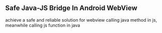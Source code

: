 Safe Java-JS Bridge In Android WebView
--------------

achieve a safe and reliable solution for webview calling java method in js, meanwhile calling js function in java
